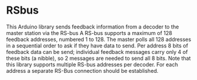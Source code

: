 # RSbus
This Arduino library sends feedback information from a decoder to the master station via the RS-bus
A RS-bus supports a maximum of 128 feedback addresses, numbered 1 to 128. The master polls all 128 addresses in a sequential order to ask if they have data to send. Per address 8 bits of feedback data can be send; individual feedback messages carry only 4 of these bits (a nibble), so 2 messages are needed to send all 8 bits. Note that this library supports multiple RS-bus addresses per decoder. For each address a separate RS-Bus connection should be established.
